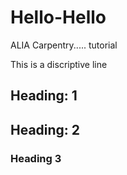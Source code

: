 # Hello-Hello
ALIA Carpentry..... tutorial

This is a discriptive line

## Heading: 1

## Heading: 2

### Heading 3

